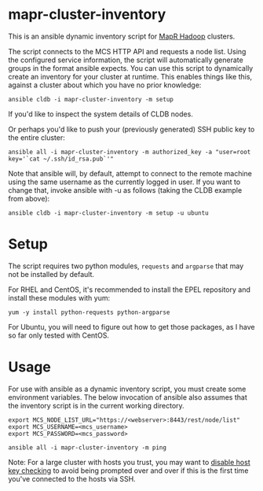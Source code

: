 mapr-cluster-inventory
======================

This is an ansible dynamic inventory script for [MapR Hadoop](http://www.mapr.com) clusters.

The script connects to the MCS HTTP API and requests a node list. Using the configured service information, the script will automatically generate groups in the format ansible expects. You can use this script to dynamically create an inventory for your cluster at runtime. This enables things like this, against a cluster about which you have no prior knowledge:

```
ansible cldb -i mapr-cluster-inventory -m setup
```

If you'd like to inspect the system details of CLDB nodes.

Or perhaps you'd like to push your (previously generated) SSH public key to the entire cluster:

```
ansible all -i mapr-cluster-inventory -m authorized_key -a "user=root key='`cat ~/.ssh/id_rsa.pub`'"
```

Note that ansible will, by default, attempt to connect to the remote machine using the same username as the currently logged in user. If you want to change that, invoke ansible with -u <user> as follows (taking the CLDB example from above):

```
ansible cldb -i mapr-cluster-inventory -m setup -u ubuntu
```


Setup
=====

The script requires two python modules, `requests` and `argparse` that may not be installed by default. 

For RHEL and CentOS, it's recommended to install the EPEL repository and install these modules with yum:

`yum -y install python-requests python-argparse`

For Ubuntu, you will need to figure out how to get those packages, as I have so far only tested with CentOS.


Usage
=====

For use with ansible as a dynamic inventory script, you must create some environment variables. The below invocation of ansible also assumes that the inventory script is in the current working directory.

```
export MCS_NODE_LIST_URL="https://<webserver>:8443/rest/node/list"
export MCS_USERNAME=<mcs_username>
export MCS_PASSWORD=<mcs_password>

ansible all -i mapr-cluster-inventory -m ping
```

Note: For a large cluster with hosts you trust, you may want to [disable host key checking](http://docs.ansible.com/intro_configuration.html#host-key-checking)  to avoid being prompted over and over if this is the first time you've connected to the hosts via SSH.
